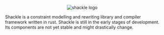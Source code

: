 <p align="center">
  <img
    src="https://raw.githubusercontent.com/shackle-rs/shackle/develop/assets/logo.svg"
    alt="shackle logo">
</p>

Shackle is a constraint modelling and rewriting library and compiler framework written in rust. Shackle is still in the early stages of development. Its components are not yet stable and might drastically change.
